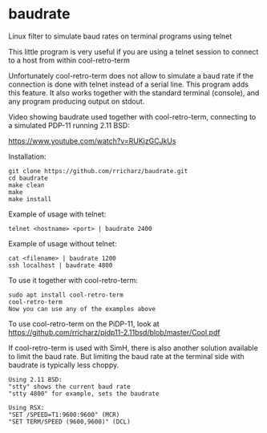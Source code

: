 # baudrate
Linux filter to simulate baud rates on terminal programs using telnet

This little program is very useful if you are using a telnet
session to connect to a host from within cool-retro-term

Unfortunately cool-retro-term does not allow to simulate a baud
rate if the connection is done with telnet instead of a serial
line. This program adds this feature. It also works together with
the standard terminal (console), and any program producing
output on stdout.

Video showing baudrate used together with cool-retro-term, connecting to
a simulated PDP-11 running 2.11 BSD:

https://www.youtube.com/watch?v=RUKjzGCJkUs

Installation:

    git clone https://github.com/rricharz/baudrate.git
    cd baudrate
    make clean
    make
    make install

Example of usage with telnet:

    telnet <hostname> <port> | baudrate 2400 

Example of usage without telnet:

    cat <filename> | baudrate 1200
    ssh localhost | baudrate 4800

To use it together with cool-retro-term:

    sudo apt install cool-retro-term
    cool-retro-term
    Now you can use any of the examples above

To use cool-retro-term on the PiDP-11, look at
https://github.com/rricharz/pidp11-2.11bsd/blob/master/Cool.pdf

If cool-retro-term is used with SimH, there is also another
solution available to limit the baud rate. But limiting the
baud rate at the terminal side with baudrate is typically
less choppy.

    Using 2.11 BSD:
    "stty" shows the current baud rate
    "stty 4800" for example, sets the baudrate

    Using RSX:
    "SET /SPEED=T1:9600:9600" (MCR)
    "SET TERM/SPEED (9600,9600)" (DCL)

  
  


